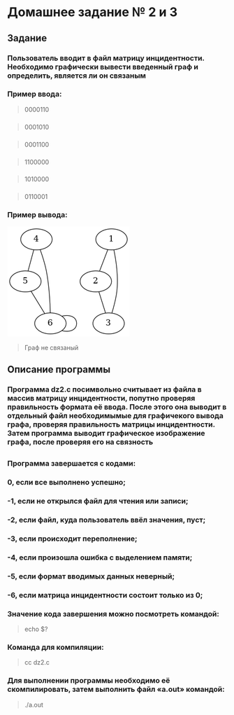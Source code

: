 
# Домашнее задание № 2 и 3
###
###
## Задание
###
### Пользователь вводит в файл матрицу инцидентности. Необходимо графически вывести введенный граф и определить, является ли он связаным
### Пример ввода:
>0000110
###
>0001010
###
>0001100
###
>1100000
###
>1010000
###
>0110001

### Пример вывода:
![Иллюстрация к проекту](https://github.com/Kio131/Homework/blob/HW-23/out.jpg)
>Граф не связаный

###
###
## Описание программы
###
### Программа dz2.c посимвольно считывает из файла  в массив матрицу инцидентности, попутно проверяя правильность формата её ввода. После этого она выводит в отдельный файл необходимымые для графичекого вывода графа, проверяя правильность матрицы инцидентности. Затем программа выводит графическое изображение графа, после проверяя его на связность
##
### Программа завершается с кодами:
### 0, если все выполнено успешно;
### -1, если не открылся файл для чтения или записи;
### -2, если файл, куда пользователь ввёл значения, пуст;
### -3, если происходит переполнение; 
### -4, если произошла ошибка с выделением памяти;
### -5, если формат вводимых данных неверный;
### -6, если матрица инцидентности состоит только из 0;
###
### Значение кода завершения можно посмотреть командой:
>  echo $?
###
### Команда для компиляции:
> cc dz2.c
###
### Для выполнении программы необходимо её скомпилировать, затем выполнить файл «a.out» командой:
> ./a.out
